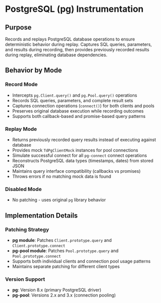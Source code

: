 # PostgreSQL (pg) Instrumentation

## Purpose

Records and replays PostgreSQL database operations to ensure deterministic behavior during replay. Captures SQL queries, parameters, and results during recording, then provides previously recorded results during replay, eliminating database dependencies.

## Behavior by Mode

### Record Mode

- Intercepts `pg.Client.query()` and `pg.Pool.query()` operations
- Records SQL queries, parameters, and complete result sets
- Captures connection operations (`connect()`) for both clients and pools
- Preserves original database execution while recording outcomes
- Supports both callback-based and promise-based query patterns

### Replay Mode

- Returns previously recorded query results instead of executing against database
- Provides mock `TdPgClientMock` instances for pool connections
- Simulate successful connect for all `pg-connect` connect operations
- Reconstructs PostgreSQL data types (timestamps, dates) from stored JSON
- Maintains query interface compatibility (callbacks vs promises)
- Throws errors if no matching mock data is found

### Disabled Mode

- No patching - uses original `pg` library behavior

## Implementation Details

### Patching Strategy

- **pg module**: Patches `Client.prototype.query` and `Client.prototype.connect`
- **pg-pool module**: Patches `Pool.prototype.query` and `Pool.prototype.connect`
- Supports both individual clients and connection pool usage patterns
- Maintains separate patching for different client types

### Version Support

- **pg**: Version 8.x (primary PostgreSQL driver)
- **pg-pool**: Versions 2.x and 3.x (connection pooling)
